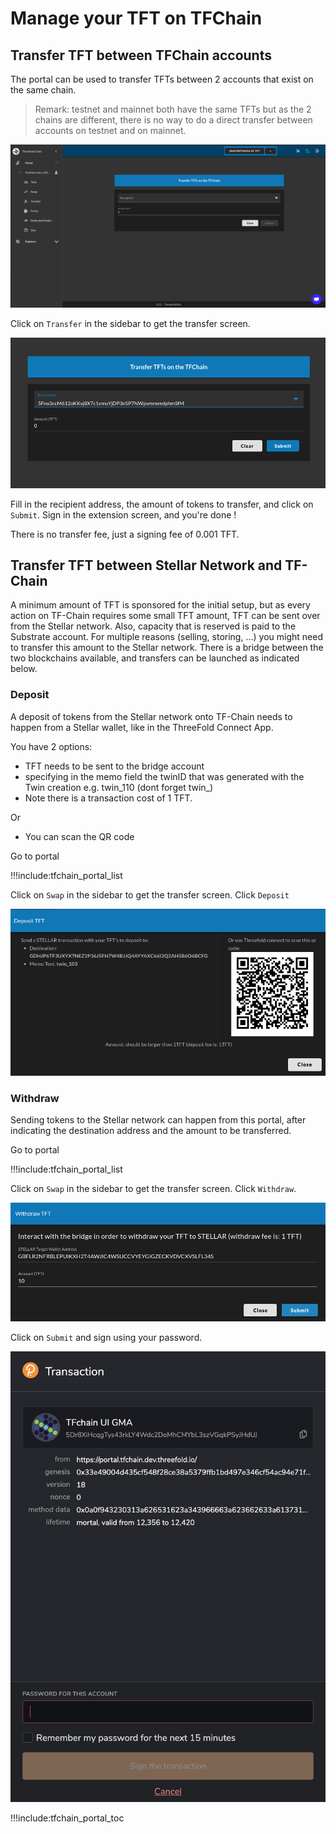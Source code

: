 # Manage your TFT on TFChain

## Transfer TFT between TFChain accounts

The portal can be used to transfer TFTs between 2 accounts that exist on the same chain.

> Remark: testnet and mainnet both have the same TFTs but as the 2 chains are different, there is no way to do a direct transfer between accounts on testnet and on mainnet.

![ ](../img/dashboard_portal_transfer.png ':size=600')

Click on `Transfer` in the sidebar to get the transfer screen.

![ ](../img/dashboard_portal_transfer_detail.png ':size=300')

Fill in the recipient address, the amount of tokens to transfer, and click on `Submit`. Sign in the extension screen, and you're done !

There is no transfer fee, just a signing fee of 0.001 TFT.

## Transfer TFT between Stellar Network and TF-Chain

A minimum amount of TFT is sponsored for the initial setup, but as every action on TF-Chain requires some small TFT amount, TFT can be sent over from the Stellar network.
Also, capacity that is reserved is paid to the Substrate account. For multiple reasons (selling, storing, ...) you might need to transfer this amount to the Stellar network. There is a bridge between the two blockchains available, and transfers can be launched as indicated below.

### Deposit

A deposit of tokens from the Stellar network onto TF-Chain needs to happen from a Stellar wallet, like in the ThreeFold Connect App.

You have 2 options:

- TFT needs to be sent to the bridge account
- specifying in the memo field the twinID that was generated with the Twin creation e.g. twin_110 (dont forget twin_)
- Note there is a transaction cost of 1 TFT.

Or

- You can scan the QR code

Go to portal

!!!include:tfchain_portal_list

Click on `Swap` in the sidebar to get the transfer screen. Click `Deposit`

![ ](../img/dashboard_portal_deposit_tft.png ':size=400')

### Withdraw

Sending tokens to the Stellar network can happen from this portal, after indicating the destination address and the amount to be transferred.

Go to portal

!!!include:tfchain_portal_list

Click on `Swap` in the sidebar to get the transfer screen. Click `Withdraw`.

![ ](../img/dashboard_portal_withdraw_tft.png ':size=400')

Click on `Submit` and sign using your password.

![ ](../img/dashboard_portal_transaction_sign.png ':size=400')

!!!include:tfchain_portal_toc
